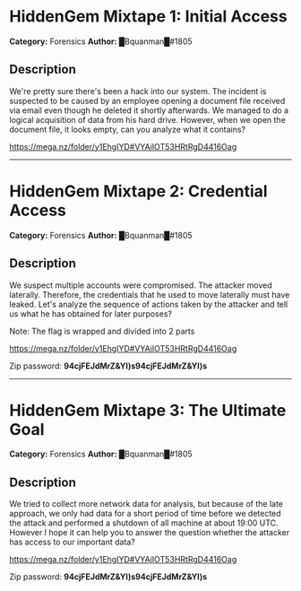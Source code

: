 # HiddenGem Mixtape 1: Initial Access
**Category:** Forensics
**Author:** █Bquanman█#1805


## Description
We're pretty sure there's been a hack into our system. The incident is suspected to be caused by an employee opening a document file received via email even though he deleted it shortly afterwards. We managed to do a logical acquisition of data from his hard drive. However, when we open the document file, it looks empty, can you analyze what it contains?

https://mega.nz/folder/y1EhgIYD#VYAjIOT53HRtRgD4416Oag


---

# HiddenGem Mixtape 2: Credential Access
**Category:** Forensics
**Author:** █Bquanman█#1805


## Description
We suspect multiple accounts were compromised. The attacker moved laterally. Therefore, the credentials that he used to move laterally must have leaked. Let's analyze the sequence of actions taken by the attacker and tell us what he has obtained for later purposes? 

Note: The flag is wrapped and divided into 2 parts

https://mega.nz/folder/y1EhgIYD#VYAjIOT53HRtRgD4416Oag

Zip password: **94cjFEJdMrZ&YI)s94cjFEJdMrZ&YI)s**

---


# HiddenGem Mixtape 3: The Ultimate Goal
**Category:** Forensics
**Author:** █Bquanman█#1805


## Description
We tried to collect more network data for analysis, but because of the late approach, we only had data for a short period of time before we detected the attack and performed a shutdown of all machine at about 19:00 UTC. However I hope it can help you to answer the question whether the attacker has access to our important data?

https://mega.nz/folder/y1EhgIYD#VYAjIOT53HRtRgD4416Oag

Zip password: **94cjFEJdMrZ&YI)s94cjFEJdMrZ&YI)s**
